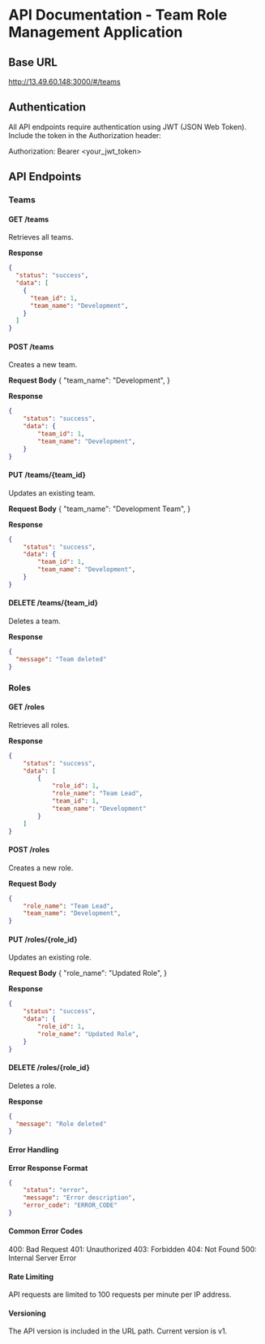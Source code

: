 # API Documentation - Team Role Management Application

## Base URL

http://13.49.60.148:3000/#/teams

## Authentication

All API endpoints require authentication using JWT (JSON Web Token).
Include the token in the Authorization header:

Authorization: Bearer <your_jwt_token>

## API Endpoints

### Teams

#### GET /teams

Retrieves all teams.

**Response**

```json
{
  "status": "success",
  "data": [
    {
      "team_id": 1,
      "team_name": "Development",
    }
  ]
}
```
#### POST /teams

Creates a new team.

**Request Body**
{
    "team_name": "Development",
}

**Response**

```json
{
    "status": "success",
    "data": {
        "team_id": 1,
        "team_name": "Development",
    }
}
```

#### PUT /teams/{team_id}

Updates an existing team.

**Request Body**
{
    "team_name": "Development Team",
}

**Response**

```json
{
    "status": "success",
    "data": {
        "team_id": 1,
        "team_name": "Development",
    }
}
```

#### DELETE /teams/{team_id}

Deletes a team.

**Response**

```json
{
  "message": "Team deleted"
}
```

### Roles

#### GET /roles

Retrieves all roles.

**Response**
```json
{
    "status": "success",
    "data": [
        {
            "role_id": 1,
            "role_name": "Team Lead",
            "team_id": 1,
            "team_name": "Development"
        }
    ]
}
```
#### POST /roles

Creates a new role.

**Request Body**
```json
{
    "role_name": "Team Lead",
    "team_name": "Development",
}
```
#### PUT /roles/{role_id}

Updates an existing role.

**Request Body**
{
    "role_name": "Updated Role",
}

**Response**

```json
{
    "status": "success",
    "data": {
        "role_id": 1,
        "role_name": "Updated Role",
    }
}
```

#### DELETE /roles/{role_id}

Deletes a role.

**Response**

```json
{
  "message": "Role deleted"
}
```
#### Error Handling

**Error Response Format**

```json
{
    "status": "error",
    "message": "Error description",
    "error_code": "ERROR_CODE"
}
```
#### Common Error Codes
400: Bad Request
401: Unauthorized
403: Forbidden
404: Not Found
500: Internal Server Error

#### Rate Limiting
API requests are limited to 100 requests per minute per IP address.

#### Versioning
The API version is included in the URL path. Current version is v1.